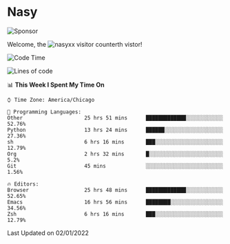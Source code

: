 # Nasy

<!--
<p align="center">
<img height="200" src="https://github-readme-stats.vercel.app/api?username=nasyxx&count_private=true&show_icons=true&theme=dracula&include_all_commits=true"/>
<img height="200" src="https://github-readme-stats.vercel.app/api/top-langs/?username=nasyxx&theme=dracula&hide=html,jupyter+notebook&count_private=true&show_icons=true"/>
</p>

  
----------------
-->

![Sponsor](https://img.shields.io/static/v1.svg?label=Sponsor&message=%E2%9D%A4&logo=GitHub&style=flat&color=pink)
 
Welcome, the ![nasyxx visitor counter](https://count.getloli.com/get/@nasyxx?theme=rule34)th vistor!
 
<!--START_SECTION:waka-->
![Code Time](http://img.shields.io/badge/Code%20Time-1%2C670%20hrs%2031%20mins-blue)

![Lines of code](https://img.shields.io/badge/From%20Hello%20World%20I%27ve%20Written-5%20Million%20lines%20of%20code-blue)

📊 **This Week I Spent My Time On** 

```text
⌚︎ Time Zone: America/Chicago

💬 Programming Languages: 
Other                    25 hrs 51 mins      █████████████░░░░░░░░░░░░   52.76% 
Python                   13 hrs 24 mins      ██████░░░░░░░░░░░░░░░░░░░   27.36% 
sh                       6 hrs 16 mins       ███░░░░░░░░░░░░░░░░░░░░░░   12.79% 
Org                      2 hrs 32 mins       █░░░░░░░░░░░░░░░░░░░░░░░░   5.2% 
Git                      45 mins             ░░░░░░░░░░░░░░░░░░░░░░░░░   1.56%

🔥 Editors: 
Browser                  25 hrs 48 mins      █████████████░░░░░░░░░░░░   52.65% 
Emacs                    16 hrs 56 mins      ████████░░░░░░░░░░░░░░░░░   34.56% 
Zsh                      6 hrs 16 mins       ███░░░░░░░░░░░░░░░░░░░░░░   12.79%

```


 Last Updated on 02/01/2022
<!--END_SECTION:waka-->

<!-- ![visitors](https://visitor-badge.laobi.icu/badge?page_id=nasyxx.nasyxx) -->

